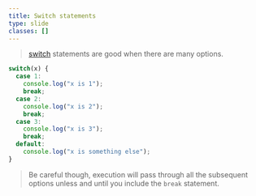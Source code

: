 ```yaml
---
title: Switch statements
type: slide
classes: []
---
```


> [switch](https://developer.mozilla.org/en-US/docs/Web/JavaScript/Reference/Statements/switch) statements are good when there are many options.

```js
switch(x) {
  case 1:
    console.log("x is 1");
    break;
  case 2:
    console.log("x is 2");
    break;
  case 3:
    console.log("x is 3");
    break;
  default:
    console.log("x is something else");
}
```

> Be careful though, execution will pass through all the subsequent options unless and until you include the `break` statement.
